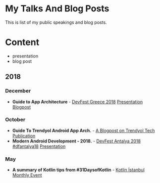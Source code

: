 # My Talks And Blog Posts

This is list of my public speakings and blog posts.

# Content


* presentation
* blog post



## 2018

### December
* **Guide to App Architecture** - [DevFest Greece 2018](https://heraklion.googledevelopers.gr/devfest-greece-2018/) [Presentation](https://docs.google.com/presentation/d/14XZZQGOxQaJbEm6aQXpjS2jCTdnyYaKTLBrNpxELyBY/edit?usp=sharing)
[Blogpost](https://medium.com/@muratcanbur/a-blogpost-about-my-presentation-guide-to-app-architecture-179f3e475cb0)

### October
* **Guide To Trendyol Android App Arch.** - [A Blogpost on Trendyol Tech Publication](https://medium.com/trendyol-tech/guide-to-trendyol-android-app-arch-d2a6a300d841)
* **Modern Android Development  - 2018.** - [DevFest Antalya 2018 #dfantalya18](https://www.meetup.com/tr-TR/GDGAntalya/events/253682295/) [Presentation](https://docs.google.com/presentation/d/1uHv0QIX7SX64wr4YoXTf2XAwH4Fc7QRrg-uj16aHJe8/edit?usp=sharing)

### May
* **A summary of Kotlin tips from #31DaysofKotlin** - [Kotlin İstanbul Monthly Event](https://www.meetup.com/tr-TR/Kotlin-%C4%B0stanbul/events/249968961/)
